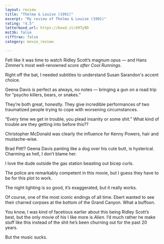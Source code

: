 ```yaml
---
layout: review
title: "Thelma & Louise (1991)"
excerpt: "My review of Thelma & Louise (1991)"
rating: "4.5"
letterboxd_url: https://boxd.it/497y9D
mst3k: false
rifftrax: false
category: movie_review

---
```


Felt like it was time to watch Ridley Scott’s magnum opus — and Hans Zimmer’s most well-renowned s<i>core after Cool Runnings</i>.

Right off the bat, I needed subtitles to understand Susan Sarandon's accent choice.

Geena Davis is perfect as always, no notes — bringing a gun on a road trip for “psycho killers, bears, or snakes.”

They’re both great, honestly. They give incredible performances of two traumatized people trying to cope with worsening circumstances.

“Every time we get in trouble, you plead insanity or some shit.” What kind of trouble are they getting into before this??

Christopher McDonald was clearly the influence for Kenny Powers, hair and mustache-wise.

Brad Pitt!? Geena Davis panting like a dog over his cute butt, is hysterical. Charming as hell, I don’t blame her.

I love the dude outside the gas station beasting out bicep curls.

The police are remarkably competent in this movie, but I guess they have to be for this plot to work.

The night lighting is so good, it’s exaggerated, but it really works.

Of course, one of the most iconic endings of all time. Ebert wanted to see their charred corpses at the bottom of the Grand Canyon. What a buffoon.

You know, I was kind of facetious earlier about this being Ridley Scott’s best, but the only movie of his I like more is <i>Alien</i>. I’d much rather he make stuff like this instead of the shit he’s been churning out for the past 20 years.

But the music sucks.